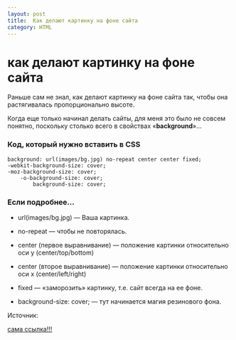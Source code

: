 ```yaml
---
layout: post
title:  Как делают картинку на фоне сайта
category: HTML
---
```


# как делают картинку на фоне сайта

Раньше сам не знал, как делают картинку на фоне сайта так, чтобы она растягивалась пропорционально высоте.

 Когда еще только начинал делать сайты, для меня это было не совсем понятно, поскольку столько всего в свойствах «**background**»...
 
### **Код, который нужно вставить в CSS**

    background: url(images/bg.jpg) no-repeat center center fixed;
    -webkit-background-size: cover;
    -moz-background-size: cover;
        -o-background-size: cover;
            background-size: cover;
        
### **Если подробнее...**

- url(images/bg.jpg) — Ваша картинка.

- no-repeat — чтобы не повторялась.

- center (первое выравнивание) — положение картинки относительно оси y (center/top/bottom)

- center (второе выравнивание) — положение картинки относительно оси x (center/left/right)

- fixed — «заморозить» картинку, т.е. сайт всегда на ее фоне.

- background-size: cover; — тут начинается магия резинового фона.

Источник:

 [сама ссылка!!!](https://sergeychunkevich.com/8-ehffektivnye-instrumenty-dlya-biznesa-v-internet/#topic6)

